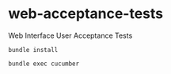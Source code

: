 # web-acceptance-tests
Web Interface User Acceptance Tests

```
bundle install
```

```
bundle exec cucumber
```
